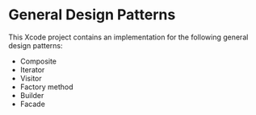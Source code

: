 General Design Patterns
=======================

This Xcode project contains an implementation for the following general design patterns:

* Composite
* Iterator
* Visitor
* Factory method
* Builder
* Facade